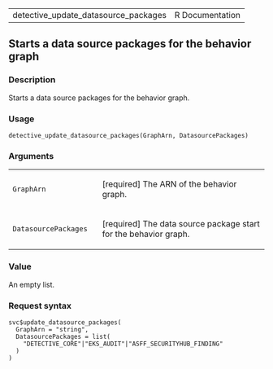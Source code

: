 <table style="width: 100%;">
<tbody>
<tr class="odd">
<td>detective_update_datasource_packages</td>
<td style="text-align: right;">R Documentation</td>
</tr>
</tbody>
</table>

## Starts a data source packages for the behavior graph

### Description

Starts a data source packages for the behavior graph.

### Usage

    detective_update_datasource_packages(GraphArn, DatasourcePackages)

### Arguments

<table>
<colgroup>
<col style="width: 35%" />
<col style="width: 65%" />
</colgroup>
<tbody>
<tr class="odd">
<td><code
id="detective_update_datasource_packages_:_GraphArn">GraphArn</code></td>
<td><p>[required] The ARN of the behavior graph.</p></td>
</tr>
<tr class="even">
<td><code
id="detective_update_datasource_packages_:_DatasourcePackages">DatasourcePackages</code></td>
<td><p>[required] The data source package start for the behavior
graph.</p></td>
</tr>
</tbody>
</table>

### Value

An empty list.

### Request syntax

    svc$update_datasource_packages(
      GraphArn = "string",
      DatasourcePackages = list(
        "DETECTIVE_CORE"|"EKS_AUDIT"|"ASFF_SECURITYHUB_FINDING"
      )
    )
